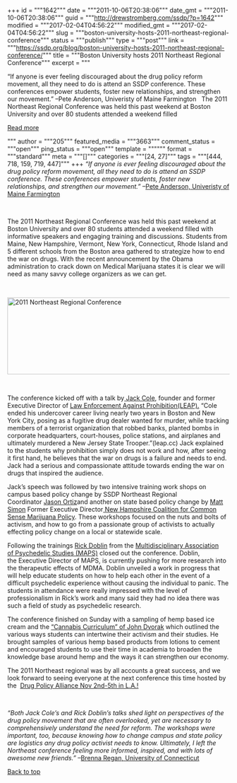 +++
id = """1642"""
date = """2011-10-06T20:38:06"""
date_gmt = """2011-10-06T20:38:06"""
guid = """http://drewstromberg.com/ssdp/?p=1642"""
modified = """2017-02-04T04:56:22"""
modified_gmt = """2017-02-04T04:56:22"""
slug = """boston-university-hosts-2011-northeast-regional-conference"""
status = """publish"""
type = """post"""
link = """https://ssdp.org/blog/boston-university-hosts-2011-northeast-regional-conference/"""
title = """Boston University hosts 2011 Northeast Regional Conference"""
excerpt = """<p>&#8220;If anyone is ever feeling discouraged about the drug policy reform movement, all they need to do is attend an SSDP conference. These conferences empower students, foster new relationships, and strengthen our movement.&#8221; &#8211;Pete Anderson, Univeristy of Maine Farmington &nbsp; The 2011 Northeast Regional Conference was held this past weekend at Boston University and over 80 students attended a weekend filled</p>
<div class="h10"></div>
<p><a class="more-link2 flat" href="https://ssdp.org/blog/boston-university-hosts-2011-northeast-regional-conference/">Read more</a></p>
"""
author = """205"""
featured_media = """3663"""
comment_status = """open"""
ping_status = """open"""
template = """"""
format = """standard"""
meta = """[]"""
categories = """[24, 27]"""
tags = """[444, 718, 159, 719, 447]"""
+++
<em>&#8220;If anyone is ever feeling discouraged about the drug policy reform movement, all they need to do is attend an SSDP conference. These conferences empower students, foster new relationships, and strengthen our movement.&#8221;</em> &#8211;<a href="https://www.facebook.com/umfssdp">Pete Anderson, Univeristy of Maine Farmington</a>



&nbsp;



The 2011 Northeast Regional Conference was held this past weekend at Boston University and over 80 students attended a weekend filled with informative speakers and engaging training and discussions. Students from Maine, New Hampshire, Vermont, New York, Connecticut, Rhode Island and 5 different schools from the Boston area gathered to strategize how to end the war on drugs. With the recent announcement by the Obama administration to crack down on Medical Marijuana states it is clear we will need as many savvy college organizers as we can get.



&nbsp;

<div><img title="2011 Northeast Regional Conference" alt="2011 Northeast Regional Conference" src="http://ssdp.org/assets/images/blog/2011/october/ne-regional-conference-2011-large-group-shot.JPG" width="620" height="174" /></div>

&nbsp;



The conference kicked off with a talk by<a href="http://www.leap.cc/author/Jack/"> Jack Cole</a>, founder and former Executive Director of <a href="http://www.leap.cc/">Law Enforcement Against Prohibition(LEAP).</a> &#8220;Cole ended his undercover career living nearly two years in Boston and New York City, posing as a fugitive drug dealer wanted for murder, while tracking members of a terrorist organization that robbed banks, planted bombs in corporate headquarters, court-houses, police stations, and airplanes and ultimately murdered a New Jersey State Trooper.&#8221;(leap.cc) Jack explained to the students why prohibition simply does not work and how, after seeing it first hand, he believes that the war on drugs is a failure and needs to end. Jack had a serious and compassionate attitude towards ending the war on drugs that inspired the audience.



Jack&#8217;s speech was followed by two intensive training work shops on campus based policy change by SSDP Northeast Regional Coordinator <a href="http://ssdp.org/about/staff/national/jason">Jason Ortiz</a>and another on state based policy change by <a href="http://www.huffingtonpost.com/matt-simon/an-open-letter-to-barack-_b_84405.html">Matt Simon</a> Former Executive Director<a href="http://nhcommonsense.org/"> New Hampshire Coalition for Common Sense Marijuana Policy</a>. These workshops focused on the nuts and bolts of activism, and how to go from a passionate group of activists to actually effecting policy change on a local or statewide scale.



Following the trainings <a href="http://www.maps.org/about/staff/">Rick Doblin</a> from the <a href="http://maps.org/">Multidisciplinary Association of Psychedelic Studies (MAPS)</a> closed out the conference. Doblin, the Executive Director of MAPS, is currently pushing for more research into the therapeutic effects of MDMA. Doblin unveiled a work in progress that will help educate students on how to help each other in the event of a difficult psychedelic experience without causing the individual to panic. The students in attendance were really impressed with the level of professionalism in Rick&#8217;s work and many said they had no idea there was such a field of study as psychedelic research.



The conference finished on Sunday with a sampling of hemp based ice cream and the <a href="http://www.hempology.org/CANNABISCURRICULUM.html">&#8220;Cannabis Curriculum&#8221; of John Dvorak</a> which outlined the various ways students can intertwine their activism and their studies. He brought samples of various hemp based products from lotions to cement and encouraged students to use their time in academia to broaden the knowledge base around hemp and the ways it can strengthen our economy.



The 2011 Northeast regional was by all accounts a great success, and we look forward to seeing everyone at the next conference this time hosted by the  <a href="http://www.drugpolicy.org/">Drug Policy Alliance</a><a href="http://www.reformconference.org/about-conference"> Nov 2nd-5th in L.A.!</a>



&nbsp;



<em>&#8220;Both Jack Cole&#8217;s and Rick Doblin&#8217;s talks shed light on perspectives of the drug policy movement that are often overlooked, yet are necessary to comprehensively understand the need for reform. The workshops were important, too, because knowing how to change campus and state policy are logistics any drug policy activist needs to know. Ultimately, I left the Northeast conference feeling more informed, inspired, and with lots of awesome new friends.&#8221;</em> &#8211;<a href="https://www.facebook.com/groups/UConnSSDP/">Brenna Regan, University of Connecticut</a>



<a title="Back to Top" href="http://ssdp.org/news/blog/boston-university-hosts-2011-northeast-regional-conference#top">Back to top</a>
